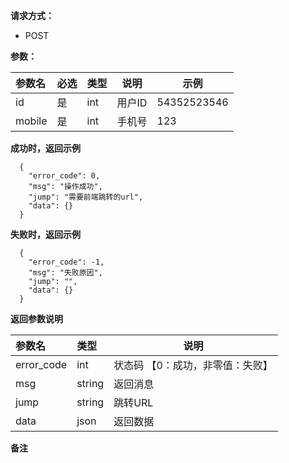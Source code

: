 **请求方式：**
- POST 

**参数：** 

|参数名|必选|类型|说明|示例|
|:----    |:---|:----- |-----   |----- |
|id |是  |int |用户ID   | 54352523546 |
|mobile |是  |int |手机号    | 123|

 **成功时，返回示例**

``` 
  {
    "error_code": 0,
    "msg": "操作成功",
	"jump": "需要前端跳转的url",
    "data": {}
  }
```

 **失败时，返回示例**

``` 
  {
    "error_code": -1,
    "msg": "失败原因",
	"jump": "",
    "data": {}
  }
```

 **返回参数说明** 

|参数名|类型|说明|
|:-----  |:-----|-----                           |
|error_code |int   |状态码 【0：成功，非零值：失败】  |
|msg |string   |返回消息  |
|jump |string   |跳转URL  |
|data |json   |返回数据  |

 **备注** 